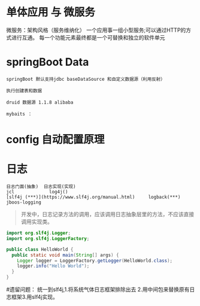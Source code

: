 # 单体应用 与 微服务
微服务：架构风格（服务维纳化）
一个应用事一组小型服务;可以通过HTTP的方式进行互通。
每一个功能元素最终都是一个可替换和独立的软件单元

# springBoot Data 
```text
springBoot 默认支持jdbc baseDataSource 和自定义数据源（利用反射）

执行创建表和数据
```

```text
druid 数据源 1.1.8 alibaba
```

```text
mybaits ：
```

# config 自动配置原理

# 日志

```text
日志门面(抽象)  日志实现(实现)
jcl             log4j()
[slf4j (***)](https://www.slf4j.org/manual.html)     logback(***)
jboos-logging   
```
> 开发中，日志记录方法的调用，应该调用日志抽象层里的方法，不应该直接调用实现类。

```java
import org.slf4j.Logger;
import org.slf4j.LoggerFactory;

public class HelloWorld {
  public static void main(String[] args) {
    Logger logger = LoggerFactory.getLogger(HelloWorld.class);
    logger.info("Hello World");
  }
}
```
#遗留问题：
统一到slf4j,1.将系统气体日志框架排除出去
2.用中间包来替换原有日志框架3.用slf4j实现。


































